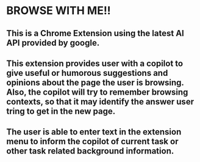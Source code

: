 # BROWSE WITH ME!!

## This is a Chrome Extension using the latest AI API provided by google.

## This extension provides user with a copilot to give useful or humorous suggestions and opinions about the page the user is browsing. Also, the copilot will try to remember browsing contexts, so that it may identify the answer user tring to get in the new page.

## The user is able to enter text in the extension menu to inform the copilot of current task or other task related background information.